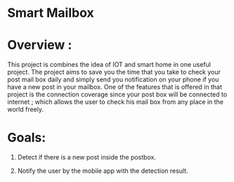 # Smart Mailbox

# Overview :


This project is combines the idea of IOT and smart home in one useful project.
The project aims to save you the time that you take to check your post mail box daily and simply send you notification on your phone if you have a new post in your mailbox.
One of the features that is offered in that project is the connection coverage since your post box will be connected to internet ; which allows the user to check his mail box from any place in the world freely.

# Goals:


1)  Detect if there is a new post inside the postbox.

2)  Notify the user by the mobile app with the detection result.
